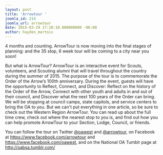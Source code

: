 ```yaml
---
layout: post
title: 'Arrowtour '
joomla_id: 214
joomla_url: arrowtour
date: 2015-03-29 17:20:10.000000000 -06:00
author: hayden_martois
---
```


4 months and counting. ArrowTour is now moving into the final stages of planning: and the 35 stop, 6 week tour will be coming to a city near you soon!

<!--more-->

But what is ArrowTour? ArrowTour is an interactive event for Scouts, volunteers, and Scouting alumni that will travel throughout the country during the summer of 2015. The purpose of the tour is to commemorate the Order of the Arrow&rsquo;s 100th anniversary. During the event, guests will have the opportunity to Reflect, Connect, and Discover: Reflect on the history of the Order of the Arrow, Connect with other youth and adults in and out of their council, and Discover what the next 100 years of the Order can bring. We will be stopping at council camps, state capitols, and service centers to bring the OA to you. But we can't put everything in one article, so be sure to check out the Western Region ArrowTour. You can read up about the full time crew, check out where the nearest stop to you is, and find out how you can help promote ArrowTour to your Section, Lodge, Council, or friends.

You can follow the tour on Twitter <a href="https://www.twitter.com/oawest">@oawest</a> and <a href="https://twitter.com/arrowtour">@arrowtour</a>, on Facebook at <a href="https://www.facebook.com/arrowtour">https://www.facebook.com/arrowtour</a> and <a href="https://www.facebook.com/oawest">https://www.facebook.com/oawest</a>, and on the National OA Tumblr page at <a href="http://oabsa.tumblr.com/">http://oabsa.tumblr.com/</a>
